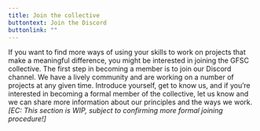 ```yaml
---
title: Join the collective
buttontext: Join the Discord
buttonlink: ""
---
```


If you want to find more ways of using your skills to work on projects that make a meaningful difference, you might be interested in joining the GFSC collective. The first step in becoming a member is to join our Discord channel. We have a lively community and are working on a number of projects at any given time. Introduce yourself, get to know us, and if you’re interested in becoming a formal member of the collective, let us know and we can share more information about our principles and the ways we work. _[EC: This section is WIP, subject to confirming more formal joining procedure!]_
